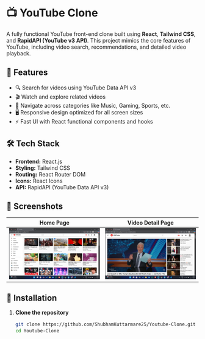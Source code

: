 # 📺 YouTube Clone

A fully functional YouTube front-end clone built using **React**, **Tailwind CSS**, and **RapidAPI (YouTube v3 API)**. This project mimics the core features of YouTube, including video search, recommendations, and detailed video playback.

## 🚀 Features

- 🔍 Search for videos using YouTube Data API v3
- 🎬 Watch and explore related videos
- 🧭 Navigate across categories like Music, Gaming, Sports, etc.
- 🖥️ Responsive design optimized for all screen sizes
- ⚡ Fast UI with React functional components and hooks

## 🛠️ Tech Stack

- **Frontend:** React.js
- **Styling:** Tailwind CSS
- **Routing:** React Router DOM
- **Icons:** React Icons
- **API:** RapidAPI (YouTube Data API v3)

## 📸 Screenshots

| Home Page | Video Detail Page |
|-----------|-------------------|
| ![Home](screenshots/home.png) | ![Detail](screenshots/details.png) |


## 🔧 Installation

1. **Clone the repository**
   ```bash
   git clone https://github.com/ShubhamKuttarmare25/Youtube-Clone.git
   cd Youtube-Clone
